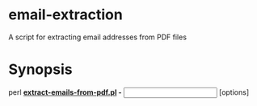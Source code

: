# email-extraction
A script for extracting email addresses from PDF files

# Synopsis
perl **[extract-emails-from-pdf.pl](extract-email-from-pdf.pl) -** <input> [options]
